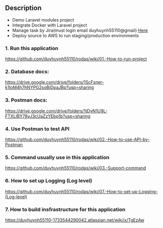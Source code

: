 ## Description
- Demo Laravel modules project 
- Integrate Docker with Laravel project
- Manage task by Jira(must login email duyhuynh55110@gmail) [Here](https://duyhuynh55110.atlassian.net/jira/software/projects/RODAS/boards/1)
- Deploy source to AWS to run staging/production environments

### 1. Run this application
https://github.com/duyhuynh55110/rodas/wiki/01.-How-to-run-project

### 2. Database docs: <br>
https://drive.google.com/drive/folders/1ScFsner-k1loM4h7hNYPG2soBjDpaJBp?usp=sharing

### 3. Postman docs: <br>
https://drive.google.com/drive/folders/1tDvN1U9L-FTXLlBY78yJ3cUaZzYEbp1b?usp=sharing

### 4. Use Postman to test API
https://github.com/duyhuynh55110/rodas/wiki/02.-How-to-use-API-by-Postman

### 5. Command usually use in this application
https://github.com/duyhuynh55110/rodas/wiki/03.-Support-command

### 6. How to set up Logging (Log level)
https://github.com/duyhuynh55110/rodas/wiki/07.-How-to-set-up-Logging-(Log-level) 

### 7. How to build insfrastructure for this application
https://duyhuynh55110-1733544290042.atlassian.net/wiki/x/TgEzAw

